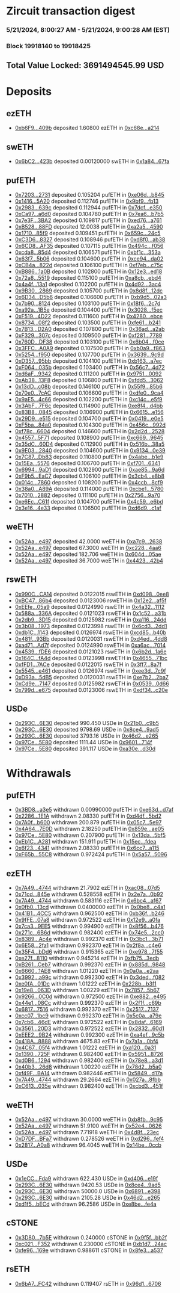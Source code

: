 # Zircuit transaction digest
### 5/21/2024, 8:00:27 AM - 5/21/2024, 9:00:28 AM (EST)
### Block 19918140 to 19918425

## Total Value Locked: 3691494545.99 USD

# Deposits
## ezETH
- [0xb6F9...409b](https://etherscan.io/address/0xb6F9E4c6DB0c4F3a7E8AfF01077E601A7626409b) deposited 1.60800 ezETH in [0xc68e...a214](https://etherscan.io/tx/0xb6F9E4c6DB0c4F3a7E8AfF01077E601A7626409b)
## swETH
- [0x6bC2...423b](https://etherscan.io/address/0x6bC2D9121A2E5096f5F5B8b78143D67b5041423b) deposited 0.00120000 swETH in [0x1a84...67fa](https://etherscan.io/tx/0x6bC2D9121A2E5096f5F5B8b78143D67b5041423b)
## pufETH
- [0x7203...2731](https://etherscan.io/address/0x72036d1CfaD25c5CA23aABDB78De896c973E2731) deposited 0.105204 pufETH in [0xe06d...b845](https://etherscan.io/tx/0x72036d1CfaD25c5CA23aABDB78De896c973E2731)
- [0x1416...5A20](https://etherscan.io/address/0x1416b0d979d44842aD524532905b0e303A535A20) deposited 0.112746 pufETH in [0x9bf9...fb13](https://etherscan.io/tx/0x1416b0d979d44842aD524532905b0e303A535A20)
- [0x2983...639c](https://etherscan.io/address/0x2983Caf8D17a8ad3BEC2cfA0dA183fb7d6CF639c) deposited 0.112944 pufETH in [0x7dcf...e350](https://etherscan.io/tx/0x2983Caf8D17a8ad3BEC2cfA0dA183fb7d6CF639c)
- [0xCa97...a6d0](https://etherscan.io/address/0xCa97313474dF7CD9590eC790930F1F75CD6Aa6d0) deposited 0.104780 pufETH in [0x7ea6...b7b5](https://etherscan.io/tx/0xCa97313474dF7CD9590eC790930F1F75CD6Aa6d0)
- [0x7e3F...3BA2](https://etherscan.io/address/0x7e3FE0FfdF36aBadC1fca7F614A54ba9c0243BA2) deposited 0.109817 pufETH in [0xed76...a761](https://etherscan.io/tx/0x7e3FE0FfdF36aBadC1fca7F614A54ba9c0243BA2)
- [0xB528...88FD](https://etherscan.io/address/0xB5286f69c96c762B5ede4Fb07d7fEAefC02d88FD) deposited 12.0038 pufETH in [0xa2a5...4590](https://etherscan.io/tx/0xB5286f69c96c762B5ede4Fb07d7fEAefC02d88FD)
- [0x1710...85f9](https://etherscan.io/address/0x17106A0eF6ab7fCa9D8a7BF527cC075c0B5F85f9) deposited 0.109451 pufETH in [0x659c...24c5](https://etherscan.io/tx/0x17106A0eF6ab7fCa9D8a7BF527cC075c0B5F85f9)
- [0xC3D6...8327](https://etherscan.io/address/0xC3D60B8DcCaaBFBC9071e32423a98c51e74b8327) deposited 0.108946 pufETH in [0xd8f0...ab38](https://etherscan.io/tx/0xC3D60B8DcCaaBFBC9071e32423a98c51e74b8327)
- [0x6CD8...AF35](https://etherscan.io/address/0x6CD84774B78BA7B235D0a390ecFA425AD555AF35) deposited 0.107115 pufETH in [0x494c...f056](https://etherscan.io/tx/0x6CD84774B78BA7B235D0a390ecFA425AD555AF35)
- [0xcda8...85d4](https://etherscan.io/address/0xcda8A00D6b14B020B179cAA5ed6c7826A23D85d4) deposited 0.106571 pufETH in [0xbf1c...353a](https://etherscan.io/tx/0xcda8A00D6b14B020B179cAA5ed6c7826A23D85d4)
- [0x63f7...5b06](https://etherscan.io/address/0x63f7155c60baCF4e3a35d29d8303A7755f155b06) deposited 0.104600 pufETH in [0xce94...da02](https://etherscan.io/tx/0x63f7155c60baCF4e3a35d29d8303A7755f155b06)
- [0xCB4a...822d](https://etherscan.io/address/0xCB4aCFd1539314AcDE983C9d1c23fd14CdCF822d) deposited 0.106100 pufETH in [0xf7eb...c75c](https://etherscan.io/tx/0xCB4aCFd1539314AcDE983C9d1c23fd14CdCF822d)
- [0xB886...1a0B](https://etherscan.io/address/0xB886136133c13a6eDd1721Fdb20B242ef7c91a0B) deposited 0.102800 pufETH in [0x12e3...ed18](https://etherscan.io/tx/0xB886136133c13a6eDd1721Fdb20B242ef7c91a0B)
- [0x72a8...5519](https://etherscan.io/address/0x72a8C98c820C9e919B06FA543e7fB363E53f5519) deposited 0.115100 pufETH in [0xa8cb...ebd4](https://etherscan.io/tx/0x72a8C98c820C9e919B06FA543e7fB363E53f5519)
- [0x4a4f...13a1](https://etherscan.io/address/0x4a4f3AfA87c870AD97F77c39a04e5E84015f13a1) deposited 0.102200 pufETH in [0x4d92...3ac4](https://etherscan.io/tx/0x4a4f3AfA87c870AD97F77c39a04e5E84015f13a1)
- [0x9B30...2869](https://etherscan.io/address/0x9B301DFd4F458c4828146464Ddf75Ec4da052869) deposited 0.105700 pufETH in [0x8d8f...12dc](https://etherscan.io/tx/0x9B301DFd4F458c4828146464Ddf75Ec4da052869)
- [0x6D34...D5b6](https://etherscan.io/address/0x6D3411804Bc902d4d49D4F299Ed47344733CD5b6) deposited 0.106600 pufETH in [0xb9d5...02a3](https://etherscan.io/tx/0x6D3411804Bc902d4d49D4F299Ed47344733CD5b6)
- [0x7b90...8124](https://etherscan.io/address/0x7b90d8a6909254C22519Be27719B6745BC778124) deposited 0.103100 pufETH in [0x18f6...2c7d](https://etherscan.io/tx/0x7b90d8a6909254C22519Be27719B6745BC778124)
- [0xa92a...1B5e](https://etherscan.io/address/0xa92a68Edb3E2288e13a76De665f1a0e6Dbb11B5e) deposited 0.104400 pufETH in [0x3028...f5ec](https://etherscan.io/tx/0xa92a68Edb3E2288e13a76De665f1a0e6Dbb11B5e)
- [0xF519...4D22](https://etherscan.io/address/0xF51919B6F4d51802351B35aB38A51f77b95B4D22) deposited 0.111600 pufETH in [0x4280...ebce](https://etherscan.io/tx/0xF51919B6F4d51802351B35aB38A51f77b95B4D22)
- [0x8734...08f2](https://etherscan.io/address/0x8734d58461F38C36386Fb6C06C1F30D996cC08f2) deposited 0.103500 pufETH in [0xfe61...b241](https://etherscan.io/tx/0x8734d58461F38C36386Fb6C06C1F30D996cC08f2)
- [0x7B13...D2A0](https://etherscan.io/address/0x7B13cf57a5bD41249E3c0D4802ba9b07103FD2A0) deposited 0.107800 pufETH in [0x36ad...a2ab](https://etherscan.io/tx/0x7B13cf57a5bD41249E3c0D4802ba9b07103FD2A0)
- [0xF329...307c](https://etherscan.io/address/0xF3290883d64d2Fd58cdf323599d21722a563307c) deposited 0.109500 pufETH in [0xf281...7789](https://etherscan.io/tx/0xF3290883d64d2Fd58cdf323599d21722a563307c)
- [0x760D...DF38](https://etherscan.io/address/0x760DaB47c429d88488fd9e5Fed75bbf265FADF38) deposited 0.103100 pufETH in [0x6b04...f0ce](https://etherscan.io/tx/0x760DaB47c429d88488fd9e5Fed75bbf265FADF38)
- [0x3FFC...A0A9](https://etherscan.io/address/0x3FFC5bf17643999bDE1c8D911964A97E7335A0A9) deposited 0.107500 pufETH in [0xb0a9...f863](https://etherscan.io/tx/0x3FFC5bf17643999bDE1c8D911964A97E7335A0A9)
- [0x5254...f950](https://etherscan.io/address/0x5254e140c48Ca5ddAF5a6A1F985D6C35D652f950) deposited 0.107700 pufETH in [0x3639...9c9d](https://etherscan.io/tx/0x5254e140c48Ca5ddAF5a6A1F985D6C35D652f950)
- [0xD357...95bb](https://etherscan.io/address/0xD357AC95165d54200b56b343a06fa438366a95bb) deposited 0.104100 pufETH in [0xb163...a7ec](https://etherscan.io/tx/0xD357AC95165d54200b56b343a06fa438366a95bb)
- [0xF064...035b](https://etherscan.io/address/0xF064865454216283A41eC1ee6642F1338363035b) deposited 0.103400 pufETH in [0x56c7...4d72](https://etherscan.io/tx/0xF064865454216283A41eC1ee6642F1338363035b)
- [0xd6aF...9342](https://etherscan.io/address/0xd6aF3406Bf6d51b67C78650ccd197E49BEC39342) deposited 0.111200 pufETH in [0x9751...0092](https://etherscan.io/tx/0xd6aF3406Bf6d51b67C78650ccd197E49BEC39342)
- [0xAb38...13F8](https://etherscan.io/address/0xAb38E077Fc5B7e8e5EB3A512AdFE103D83ad13F8) deposited 0.106800 pufETH in [0xfdd5...3062](https://etherscan.io/tx/0xAb38E077Fc5B7e8e5EB3A512AdFE103D83ad13F8)
- [0x13dD...c08b](https://etherscan.io/address/0x13dDEDa04B997a63D0bc48605632553A2F47c08b) deposited 0.146100 pufETH in [0x55f9...85b6](https://etherscan.io/tx/0x13dDEDa04B997a63D0bc48605632553A2F47c08b)
- [0x70e0...7cAC](https://etherscan.io/address/0x70e0368F8F69Bb1FDADF5F566Ca475ad95797cAC) deposited 0.106600 pufETH in [0xdfe0...9ca4](https://etherscan.io/tx/0x70e0368F8F69Bb1FDADF5F566Ca475ad95797cAC)
- [0x9aE5...4c66](https://etherscan.io/address/0x9aE536F79d1F61dd4d5C6FE5de77E520e16b4c66) deposited 0.102200 pufETH in [0xc14c...e5f9](https://etherscan.io/tx/0x9aE536F79d1F61dd4d5C6FE5de77E520e16b4c66)
- [0x3AbF...7F6c](https://etherscan.io/address/0x3AbFbfC835f0a67C87f8D9635851A0d02C757F6c) deposited 0.114900 pufETH in [0xe8f4...d4bb](https://etherscan.io/tx/0x3AbFbfC835f0a67C87f8D9635851A0d02C757F6c)
- [0x83B8...0845](https://etherscan.io/address/0x83B8Db83B6d50733a8783c45ECC62c24fb3b0845) deposited 0.106900 pufETH in [0x6615...e156](https://etherscan.io/tx/0x83B8Db83B6d50733a8783c45ECC62c24fb3b0845)
- [0x29D9...e515](https://etherscan.io/address/0x29D9BDc2560A3F42A73A5B15DF1A6234eA3Ae515) deposited 0.104700 pufETH in [0x0419...e0e5](https://etherscan.io/tx/0x29D9BDc2560A3F42A73A5B15DF1A6234eA3Ae515)
- [0xF5ba...84a0](https://etherscan.io/address/0xF5ba15eA026A61427Bc69C562DeD5170d49384a0) deposited 0.104300 pufETH in [0x456c...992d](https://etherscan.io/tx/0xF5ba15eA026A61427Bc69C562DeD5170d49384a0)
- [0xf78c...6604](https://etherscan.io/address/0xf78cC30653472b5f9523F9ae4AF53EAA79146604) deposited 0.146600 pufETH in [0x2d2d...2528](https://etherscan.io/tx/0xf78cC30653472b5f9523F9ae4AF53EAA79146604)
- [0x4557...5F71](https://etherscan.io/address/0x4557D773ED615aa34A7EbdE0203296E24B965F71) deposited 0.108900 pufETH in [0xc669...9645](https://etherscan.io/tx/0x4557D773ED615aa34A7EbdE0203296E24B965F71)
- [0x35dC...60D4](https://etherscan.io/address/0x35dC0a2e32b76BE36cbA920dA7a16BDa05D660D4) deposited 0.112900 pufETH in [0x516b...38a5](https://etherscan.io/tx/0x35dC0a2e32b76BE36cbA920dA7a16BDa05D660D4)
- [0x9E03...2840](https://etherscan.io/address/0x9E037Eb4417815487E816589Ed715180815b2840) deposited 0.104600 pufETH in [0x9134...0e39](https://etherscan.io/tx/0x9E037Eb4417815487E816589Ed715180815b2840)
- [0x7C87...Db83](https://etherscan.io/address/0x7C873C0e3c87106b3791E73e06ADAEFAdA08Db83) deposited 0.110800 pufETH in [0x4abe...b1e9](https://etherscan.io/tx/0x7C873C0e3c87106b3791E73e06ADAEFAdA08Db83)
- [0x15Ea...5576](https://etherscan.io/address/0x15Eab36D037f94C9ec0AE208EbD1E26d30735576) deposited 0.106700 pufETH in [0xf701...6341](https://etherscan.io/tx/0x15Eab36D037f94C9ec0AE208EbD1E26d30735576)
- [0x6994...9aD1](https://etherscan.io/address/0x6994fB237fdB82680184776f77f082466D6C9aD1) deposited 0.102900 pufETH in [0xae85...9a6d](https://etherscan.io/tx/0x6994fB237fdB82680184776f77f082466D6C9aD1)
- [0xF9b5...EaC7](https://etherscan.io/address/0xF9b5662230309e23f0Bc3566B30bfC656DFCEaC7) deposited 0.106100 pufETH in [0x3cb4...e8b8](https://etherscan.io/tx/0xF9b5662230309e23f0Bc3566B30bfC656DFCEaC7)
- [0x014c...7860](https://etherscan.io/address/0x014c51054D56DadBAa87De6B64B579Bb60Cc7860) deposited 0.108200 pufETH in [0x4ccb...8cf9](https://etherscan.io/tx/0x014c51054D56DadBAa87De6B64B579Bb60Cc7860)
- [0x38a0...A89A](https://etherscan.io/address/0x38a0165E028aED0F12315F34289C2447f0a8A89A) deposited 0.114000 pufETH in [0xcbe1...5780](https://etherscan.io/tx/0x38a0165E028aED0F12315F34289C2447f0a8A89A)
- [0x7010...2882](https://etherscan.io/address/0x7010D083fFA28C1623a88Ceb4BDA7095881c2882) deposited 0.111100 pufETH in [0x2756...9a70](https://etherscan.io/tx/0x7010D083fFA28C1623a88Ceb4BDA7095881c2882)
- [0xe6Ec...C61f](https://etherscan.io/address/0xe6EcFCB9BCF6aC999c1595839A63530a65a7C61f) deposited 0.104700 pufETH in [0x4c59...e6bd](https://etherscan.io/tx/0xe6EcFCB9BCF6aC999c1595839A63530a65a7C61f)
- [0x3e16...4e33](https://etherscan.io/address/0x3e1666571FcDC5ca1461f3592D9CD4DB7A7d4e33) deposited 0.106500 pufETH in [0xd6d9...c1af](https://etherscan.io/tx/0x3e1666571FcDC5ca1461f3592D9CD4DB7A7d4e33)
## weETH
- [0x52Aa...e497](https://etherscan.io/address/0x52Aa899454998Be5b000Ad077a46Bbe360F4e497) deposited 42.0000 weETH in [0xa7c9...2638](https://etherscan.io/tx/0x52Aa899454998Be5b000Ad077a46Bbe360F4e497)
- [0x52Aa...e497](https://etherscan.io/address/0x52Aa899454998Be5b000Ad077a46Bbe360F4e497) deposited 67.3000 weETH in [0xc228...4aa6](https://etherscan.io/tx/0x52Aa899454998Be5b000Ad077a46Bbe360F4e497)
- [0x52Aa...e497](https://etherscan.io/address/0x52Aa899454998Be5b000Ad077a46Bbe360F4e497) deposited 182.706 weETH in [0x604d...05ae](https://etherscan.io/tx/0x52Aa899454998Be5b000Ad077a46Bbe360F4e497)
- [0x52Aa...e497](https://etherscan.io/address/0x52Aa899454998Be5b000Ad077a46Bbe360F4e497) deposited 36.7000 weETH in [0x4423...42b4](https://etherscan.io/tx/0x52Aa899454998Be5b000Ad077a46Bbe360F4e497)
## rswETH
- [0x990C...CA14](https://etherscan.io/address/0x990C6f93b1b7d981Ef93706B3ca3374244CaCA14) deposited 0.0122015 rswETH in [0xd098...0ee8](https://etherscan.io/tx/0x990C6f93b1b7d981Ef93706B3ca3374244CaCA14)
- [0xBC47...86b4](https://etherscan.io/address/0xBC4788b7DbafE416AF10d772E231C1ABe79d86b4) deposited 0.0123006 rswETH in [0x12e2...af5f](https://etherscan.io/tx/0xBC4788b7DbafE416AF10d772E231C1ABe79d86b4)
- [0xEEfe...05a9](https://etherscan.io/address/0xEEfe1DC00296cdAF1a55b36fa297B9486C7c05a9) deposited 0.0124990 rswETH in [0x4a32...1112](https://etherscan.io/tx/0xEEfe1DC00296cdAF1a55b36fa297B9486C7c05a9)
- [0x588a...336A](https://etherscan.io/address/0x588a6a2A3B725bEc62b61eD650CB38359545336A) deposited 0.0121023 rswETH in [0x1c52...a31b](https://etherscan.io/tx/0x588a6a2A3B725bEc62b61eD650CB38359545336A)
- [0x2db9...3D15](https://etherscan.io/address/0x2db92Ce6E44Ad6985ae92B76B286E2C93Fb63D15) deposited 0.0125982 rswETH in [0xa116...24dd](https://etherscan.io/tx/0x2db92Ce6E44Ad6985ae92B76B286E2C93Fb63D15)
- [0x3b08...1973](https://etherscan.io/address/0x3b08Cb95210e73F4F572F56B1D689e7F45661973) deposited 0.0123998 rswETH in [0x6cd3...2dd1](https://etherscan.io/tx/0x3b08Cb95210e73F4F572F56B1D689e7F45661973)
- [0xdb1C...1143](https://etherscan.io/address/0xdb1C66c47e522431F6705E3f43aed924Bc161143) deposited 0.0126974 rswETH in [0xcd85...b40b](https://etherscan.io/tx/0xdb1C66c47e522431F6705E3f43aed924Bc161143)
- [0x481f...93Bb](https://etherscan.io/address/0x481f7e4d2F749450B00c9a290aEFc16cC7F393Bb) deposited 0.0120031 rswETH in [0xd4ed...4dd8](https://etherscan.io/tx/0x481f7e4d2F749450B00c9a290aEFc16cC7F393Bb)
- [0xad71...Ad7f](https://etherscan.io/address/0xad71088B88FDC363411c9de7f934A092C116Ad7f) deposited 0.0124990 rswETH in [0xa6ac...7014](https://etherscan.io/tx/0xad71088B88FDC363411c9de7f934A092C116Ad7f)
- [0x4539...fDE6](https://etherscan.io/address/0x45393a0cf1C9c2D0299B2feF5F2151B40C40fDE6) deposited 0.0121023 rswETH in [0x6b2d...1a6e](https://etherscan.io/tx/0x45393a0cf1C9c2D0299B2feF5F2151B40C40fDE6)
- [0x164C...fA4d](https://etherscan.io/address/0x164C1DB2a860f25e3ad436409f03BF91a382fA4d) deposited 0.0123998 rswETH in [0x4655...71bc](https://etherscan.io/tx/0x164C1DB2a860f25e3ad436409f03BF91a382fA4d)
- [0xfFD1...7ACe](https://etherscan.io/address/0xfFD1E33BFE008F40C6423b1A8e84509b286D7ACe) deposited 0.0122015 rswETH in [0x3ff7...8a7f](https://etherscan.io/tx/0xfFD1E33BFE008F40C6423b1A8e84509b286D7ACe)
- [0x5545...e461](https://etherscan.io/address/0x554596EF6Bc39400D484DBa26fE2275a99fbe461) deposited 0.0126974 rswETH in [0xee3d...7c9f](https://etherscan.io/tx/0x554596EF6Bc39400D484DBa26fE2275a99fbe461)
- [0xD93a...5dB5](https://etherscan.io/address/0xD93a6eE8581D6d8CA0A5140847434a4a7a295dB5) deposited 0.0120031 rswETH in [0xe7b2...2ba7](https://etherscan.io/tx/0xD93a6eE8581D6d8CA0A5140847434a4a7a295dB5)
- [0xCd9e...7147](https://etherscan.io/address/0xCd9eCf96831982d5366f759c74F742bf60B27147) deposited 0.0125982 rswETH in [0x0539...0d66](https://etherscan.io/tx/0xCd9eCf96831982d5366f759c74F742bf60B27147)
- [0x799d...e675](https://etherscan.io/address/0x799d9034482cC01676290Cf4cD152d856Bf6e675) deposited 0.0123006 rswETH in [0xdf34...c20e](https://etherscan.io/tx/0x799d9034482cC01676290Cf4cD152d856Bf6e675)
## USDe
- [0x293C...6E30](https://etherscan.io/address/0x293C6937D8D82e05B01335F7B33FBA0c8e256E30) deposited 990.450 USDe in [0x21b0...c9b5](https://etherscan.io/tx/0x293C6937D8D82e05B01335F7B33FBA0c8e256E30)
- [0x293C...6E30](https://etherscan.io/address/0x293C6937D8D82e05B01335F7B33FBA0c8e256E30) deposited 9798.69 USDe in [0x8ce4...9ad5](https://etherscan.io/tx/0x293C6937D8D82e05B01335F7B33FBA0c8e256E30)
- [0x293C...6E30](https://etherscan.io/address/0x293C6937D8D82e05B01335F7B33FBA0c8e256E30) deposited 3793.16 USDe in [0x46d2...e265](https://etherscan.io/tx/0x293C6937D8D82e05B01335F7B33FBA0c8e256E30)
- [0x97Ce...5E80](https://etherscan.io/address/0x97Cebcea3b2C9c9b54982345cdA69390C4d05E80) deposited 1111.44 USDe in [0x9601...714f](https://etherscan.io/tx/0x97Cebcea3b2C9c9b54982345cdA69390C4d05E80)
- [0x97Ce...5E80](https://etherscan.io/address/0x97Cebcea3b2C9c9b54982345cdA69390C4d05E80) deposited 391.117 USDe in [0xa30e...d30d](https://etherscan.io/tx/0x97Cebcea3b2C9c9b54982345cdA69390C4d05E80)
# Withdrawals
## pufETH
- [0x3BD8...a3e5](https://etherscan.io/address/0x3BD881E21486F48De23DEa925F0C1DFe7099a3e5) withdrawn 0.00990000 pufETH in [0xe63d...d7af](https://etherscan.io/tx/0x3BD881E21486F48De23DEa925F0C1DFe7099a3e5)
- [0x2286...1E1A](https://etherscan.io/address/0x22866c8aAf79Ea24Bd1763577B9b59b65d801E1A) withdrawn 2.08330 pufETH in [0xd4df...5bd2](https://etherscan.io/tx/0x22866c8aAf79Ea24Bd1763577B9b59b65d801E1A)
- [0x7A0f...b600](https://etherscan.io/address/0x7A0f73c16458d66cBd5BcE870059aC40385Ab600) withdrawn 200.879 pufETH in [0x05c7...5e97](https://etherscan.io/tx/0x7A0f73c16458d66cBd5BcE870059aC40385Ab600)
- [0x4A64...7E0D](https://etherscan.io/address/0x4A6494ca93C94B6748323B391C03B160E3267E0D) withdrawn 2.18250 pufETH in [0x859e...ae05](https://etherscan.io/tx/0x4A6494ca93C94B6748323B391C03B160E3267E0D)
- [0x97Ce...5E80](https://etherscan.io/address/0x97Cebcea3b2C9c9b54982345cdA69390C4d05E80) withdrawn 0.207900 pufETH in [0x13da...5bf5](https://etherscan.io/tx/0x97Cebcea3b2C9c9b54982345cdA69390C4d05E80)
- [0xEb1C...A281](https://etherscan.io/address/0xEb1C13656Fe9ce91562f4b350246405BE2BDA281) withdrawn 151.911 pufETH in [0x15ec...fdea](https://etherscan.io/tx/0xEb1C13656Fe9ce91562f4b350246405BE2BDA281)
- [0x6f23...4341](https://etherscan.io/address/0x6f23662D559952ea1ff21DA900fA48E339e64341) withdrawn 2.08330 pufETH in [0x6cc7...a115](https://etherscan.io/tx/0x6f23662D559952ea1ff21DA900fA48E339e64341)
- [0xF65b...55C8](https://etherscan.io/address/0xF65bdF31b312953BA260DE9C0a827D06A3E555C8) withdrawn 0.972424 pufETH in [0x5a57...5096](https://etherscan.io/tx/0xF65bdF31b312953BA260DE9C0a827D06A3E555C8)
## ezETH
- [0x7A49...4744](https://etherscan.io/address/0x7A493Be5c2ce014cD049Bf178a1ac0Db1B434744) withdrawn 21.7902 ezETH in [0xac08...07d5](https://etherscan.io/tx/0x7A493Be5c2ce014cD049Bf178a1ac0Db1B434744)
- [0x71cd...845e](https://etherscan.io/address/0x71cd460C75f69Cb6e678703300cBB21e5d1E845e) withdrawn 0.528558 ezETH in [0x2e7a...0b92](https://etherscan.io/tx/0x71cd460C75f69Cb6e678703300cBB21e5d1E845e)
- [0x7A49...4744](https://etherscan.io/address/0x7A493Be5c2ce014cD049Bf178a1ac0Db1B434744) withdrawn 0.583116 ezETH in [0x6bc4...af67](https://etherscan.io/tx/0x7A493Be5c2ce014cD049Bf178a1ac0Db1B434744)
- [0x0fb0...13cd](https://etherscan.io/address/0x0fb00F80473c5Fe2bc20e7CA7c9d49cd476213cd) withdrawn 0.0400000 ezETH in [0x0be8...c4a1](https://etherscan.io/tx/0x0fb00F80473c5Fe2bc20e7CA7c9d49cd476213cd)
- [0x41B1...4CC5](https://etherscan.io/address/0x41B1a7131078c0808ca036Ef06171498FA4C4CC5) withdrawn 0.962500 ezETH in [0xb36f...b246](https://etherscan.io/tx/0x41B1a7131078c0808ca036Ef06171498FA4C4CC5)
- [0x9fFE...07a8](https://etherscan.io/address/0x9fFEb9F2E214eaf09381647B8D712321940f07a8) withdrawn 0.972522 ezETH in [0x12e9...a0fa](https://etherscan.io/tx/0x9fFEb9F2E214eaf09381647B8D712321940f07a8)
- [0x7ca3...9EE5](https://etherscan.io/address/0x7ca38baC0a7C2d603e0D877f2c16e6792D7e9EE5) withdrawn 0.994900 ezETH in [0x8f56...b476](https://etherscan.io/tx/0x7ca38baC0a7C2d603e0D877f2c16e6792D7e9EE5)
- [0x271c...6B6d](https://etherscan.io/address/0x271c48B9C081fbCa41efF9D6B378412681886B6d) withdrawn 0.982400 ezETH in [0x74e5...2cc0](https://etherscan.io/tx/0x271c48B9C081fbCa41efF9D6B378412681886B6d)
- [0x8389...Ac4e](https://etherscan.io/address/0x8389781aDA63243f43800107325D4DC17d90Ac4e) withdrawn 0.992370 ezETH in [0x3bc1...3b71](https://etherscan.io/tx/0x8389781aDA63243f43800107325D4DC17d90Ac4e)
- [0x6E58...2fa1](https://etherscan.io/address/0x6E58DbBe39f63a67323499319a2609B7EC852fa1) withdrawn 0.992370 ezETH in [0x2f8a...c4e6](https://etherscan.io/tx/0x6E58DbBe39f63a67323499319a2609B7EC852fa1)
- [0x35F4...bDd6](https://etherscan.io/address/0x35F49ca124C517E4ae7C8C668ef8A092a8F7bDd6) withdrawn 0.915365 ezETH in [0xe978...7f55](https://etherscan.io/tx/0x35F49ca124C517E4ae7C8C668ef8A092a8F7bDd6)
- [0xe27f...8110](https://etherscan.io/address/0xe27f396fb902177Be7AC7fFa34CD3cd5beDe8110) withdrawn 0.945214 ezETH in [0xfb75...3edb](https://etherscan.io/tx/0xe27f396fb902177Be7AC7fFa34CD3cd5beDe8110)
- [0xB261...Ceb7](https://etherscan.io/address/0xB261aEdD6dE2C0D5612B104092aFA3dD7Bb9Ceb7) withdrawn 0.992370 ezETH in [0x885d...9848](https://etherscan.io/tx/0xB261aEdD6dE2C0D5612B104092aFA3dD7Bb9Ceb7)
- [0x6660...1AE8](https://etherscan.io/address/0x666091EaC2704AB6664CDCD8b4c1D9371Eb71AE8) withdrawn 1.01220 ezETH in [0x0a0a...e2aa](https://etherscan.io/tx/0x666091EaC2704AB6664CDCD8b4c1D9371Eb71AE8)
- [0x3992...a99c](https://etherscan.io/address/0x39926a1FE55C6Fa942a860842121eEec0bbca99c) withdrawn 0.992300 ezETH in [0x3ded...f082](https://etherscan.io/tx/0x39926a1FE55C6Fa942a860842121eEec0bbca99c)
- [0xe0fA...01Dc](https://etherscan.io/address/0xe0fA732Cfc78CA50373Dde455516b9C9596E01Dc) withdrawn 1.01222 ezETH in [0x228b...b3f1](https://etherscan.io/tx/0xe0fA732Cfc78CA50373Dde455516b9C9596E01Dc)
- [0x19e8...063D](https://etherscan.io/address/0x19e80886a86B75870B27A62E1BDbd8784146063D) withdrawn 1.00229 ezETH in [0x7857...5b67](https://etherscan.io/tx/0x19e80886a86B75870B27A62E1BDbd8784146063D)
- [0x9266...0C0d](https://etherscan.io/address/0x9266F6bDc3A3F0dDB185C4Ee232D032396860C0d) withdrawn 0.972500 ezETH in [0xe882...e495](https://etherscan.io/tx/0x9266F6bDc3A3F0dDB185C4Ee232D032396860C0d)
- [0x44e1...08Cc](https://etherscan.io/address/0x44e1015B777b923AAB67e1F3f1e44B3fB0dC08Cc) withdrawn 0.992370 ezETH in [0x2f1f...c69b](https://etherscan.io/tx/0x44e1015B777b923AAB67e1F3f1e44B3fB0dC08Cc)
- [0x6817...7516](https://etherscan.io/address/0x681702924e7c46970CBf10811cb08E032fa37516) withdrawn 0.992370 ezETH in [0x2517...7137](https://etherscan.io/tx/0x681702924e7c46970CBf10811cb08E032fa37516)
- [0xcc07...1bc9](https://etherscan.io/address/0xcc074293C877b0D81dE36CC6fb45a5eC26cD1bc9) withdrawn 0.992370 ezETH in [0x5c0a...a79e](https://etherscan.io/tx/0xcc074293C877b0D81dE36CC6fb45a5eC26cD1bc9)
- [0x7cb6...46dE](https://etherscan.io/address/0x7cb673BAc457557014962B313811Eea92ABA46dE) withdrawn 0.972522 ezETH in [0x8daf...6169](https://etherscan.io/tx/0x7cb673BAc457557014962B313811Eea92ABA46dE)
- [0x3561...20D3](https://etherscan.io/address/0x356143D65bD9ca78F3EA790bb0e71bFe2b8C20D3) withdrawn 0.972522 ezETH in [0x2832...60d1](https://etherscan.io/tx/0x356143D65bD9ca78F3EA790bb0e71bFe2b8C20D3)
- [0xEEE2...9B24](https://etherscan.io/address/0xEEE299c7b89E41c9455941EcF4C336F49Aab9B24) withdrawn 0.992300 ezETH in [0xa4ef...9c5b](https://etherscan.io/tx/0xEEE299c7b89E41c9455941EcF4C336F49Aab9B24)
- [0x418A...8888](https://etherscan.io/address/0x418AA6Bf98a2b2BC93779f810330d88cDe488888) withdrawn 4675.83 ezETH in [0x7a1a...0bf4](https://etherscan.io/tx/0x418AA6Bf98a2b2BC93779f810330d88cDe488888)
- [0x4C67...05f4](https://etherscan.io/address/0x4C67Aa94C1FD9b500168472208c71eF230E805f4) withdrawn 1.01222 ezETH in [0xa120...0a31](https://etherscan.io/tx/0x4C67Aa94C1FD9b500168472208c71eF230E805f4)
- [0x1390...725F](https://etherscan.io/address/0x13907Fc0F58869fe3F01d909A30a53bb90b3725F) withdrawn 0.982400 ezETH in [0x5951...8726](https://etherscan.io/tx/0x13907Fc0F58869fe3F01d909A30a53bb90b3725F)
- [0xd0B6...1294](https://etherscan.io/address/0xd0B6484E116BA8fF6Bb55F8f4DbAC28CD0701294) withdrawn 0.982400 ezETH in [0x78e8...a3d1](https://etherscan.io/tx/0xd0B6484E116BA8fF6Bb55F8f4DbAC28CD0701294)
- [0x40b3...26d8](https://etherscan.io/address/0x40b3a9d6888fbaFAc9e9499771eA39BDBB7626d8) withdrawn 1.00220 ezETH in [0x78d2...b5a0](https://etherscan.io/tx/0x40b3a9d6888fbaFAc9e9499771eA39BDBB7626d8)
- [0xf49F...BA14](https://etherscan.io/address/0xf49F858Fb27d3460f81288661d4f1D9A3bcaBA14) withdrawn 0.982446 ezETH in [0x5849...d17a](https://etherscan.io/tx/0xf49F858Fb27d3460f81288661d4f1D9A3bcaBA14)
- [0x7A49...4744](https://etherscan.io/address/0x7A493Be5c2ce014cD049Bf178a1ac0Db1B434744) withdrawn 29.2664 ezETH in [0x027a...8fbb](https://etherscan.io/tx/0x7A493Be5c2ce014cD049Bf178a1ac0Db1B434744)
- [0xC613...035e](https://etherscan.io/address/0xC613d0A7353B5f537bc7a2DF73b167e0A0dE035e) withdrawn 0.982400 ezETH in [0xcbd3...451f](https://etherscan.io/tx/0xC613d0A7353B5f537bc7a2DF73b167e0A0dE035e)
## weETH
- [0x52Aa...e497](https://etherscan.io/address/0x52Aa899454998Be5b000Ad077a46Bbe360F4e497) withdrawn 30.0000 weETH in [0xb8fb...9c95](https://etherscan.io/tx/0x52Aa899454998Be5b000Ad077a46Bbe360F4e497)
- [0x52Aa...e497](https://etherscan.io/address/0x52Aa899454998Be5b000Ad077a46Bbe360F4e497) withdrawn 51.9100 weETH in [0x52e4...0626](https://etherscan.io/tx/0x52Aa899454998Be5b000Ad077a46Bbe360F4e497)
- [0x52Aa...e497](https://etherscan.io/address/0x52Aa899454998Be5b000Ad077a46Bbe360F4e497) withdrawn 7.71918 weETH in [0x4d8f...23ec](https://etherscan.io/tx/0x52Aa899454998Be5b000Ad077a46Bbe360F4e497)
- [0xD7DF...BFa7](https://etherscan.io/address/0xD7DF7E085214743530afF339aFC420c7c720BFa7) withdrawn 0.278526 weETH in [0xd296...fef4](https://etherscan.io/tx/0xD7DF7E085214743530afF339aFC420c7c720BFa7)
- [0x2817...A0a8](https://etherscan.io/address/0x28177B138fdeC353c1DA1858798c52AC0bE0A0a8) withdrawn 96.4045 weETH in [0x14be...0ccb](https://etherscan.io/tx/0x28177B138fdeC353c1DA1858798c52AC0bE0A0a8)
## USDe
- [0x1eCC...Fda9](https://etherscan.io/address/0x1eCC2C9A2AAcfA32A7D020a25DdeC86f128eFda9) withdrawn 622.430 USDe in [0xd406...e19f](https://etherscan.io/tx/0x1eCC2C9A2AAcfA32A7D020a25DdeC86f128eFda9)
- [0x293C...6E30](https://etherscan.io/address/0x293C6937D8D82e05B01335F7B33FBA0c8e256E30) withdrawn 9420.53 USDe in [0x8ce4...9ad5](https://etherscan.io/tx/0x293C6937D8D82e05B01335F7B33FBA0c8e256E30)
- [0x293C...6E30](https://etherscan.io/address/0x293C6937D8D82e05B01335F7B33FBA0c8e256E30) withdrawn 50000.0 USDe in [0x6891...e398](https://etherscan.io/tx/0x293C6937D8D82e05B01335F7B33FBA0c8e256E30)
- [0x293C...6E30](https://etherscan.io/address/0x293C6937D8D82e05B01335F7B33FBA0c8e256E30) withdrawn 2105.28 USDe in [0x46d2...e265](https://etherscan.io/tx/0x293C6937D8D82e05B01335F7B33FBA0c8e256E30)
- [0xd1f5...bECd](https://etherscan.io/address/0xd1f54DDa944DD2a2caa9bA39A467537Ba96EbECd) withdrawn 96.2586 USDe in [0xe8be...fe4a](https://etherscan.io/tx/0xd1f54DDa944DD2a2caa9bA39A467537Ba96EbECd)
## cSTONE
- [0x3D80...7b5E](https://etherscan.io/address/0x3D80052154AA1AFD9bFcf9191b919f8852557b5E) withdrawn 0.240000 cSTONE in [0x9f5f...bb2f](https://etherscan.io/tx/0x3D80052154AA1AFD9bFcf9191b919f8852557b5E)
- [0xc021...F352](https://etherscan.io/address/0xc021e2485130Db86cFff199eAC2170a278dCF352) withdrawn 0.230000 cSTONE in [0xb1d7...24ac](https://etherscan.io/tx/0xc021e2485130Db86cFff199eAC2170a278dCF352)
- [0xfe96...169e](https://etherscan.io/address/0xfe96D1eD2A4C9E60e0e3030609aF0361A515169e) withdrawn 0.988611 cSTONE in [0x8fe3...a537](https://etherscan.io/tx/0xfe96D1eD2A4C9E60e0e3030609aF0361A515169e)
## rsETH
- [0x6bA7...FC42](https://etherscan.io/address/0x6bA7E234896d7e3B7E7c3AaeBC8B8225a029FC42) withdrawn 0.119407 rsETH in [0x96d1...6706](https://etherscan.io/tx/0x6bA7E234896d7e3B7E7c3AaeBC8B8225a029FC42)
